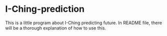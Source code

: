 # I-Ching-prediction
This is a little program about I-Ching predicting future. In README file, there will be a thorough explanation of how to use this.
